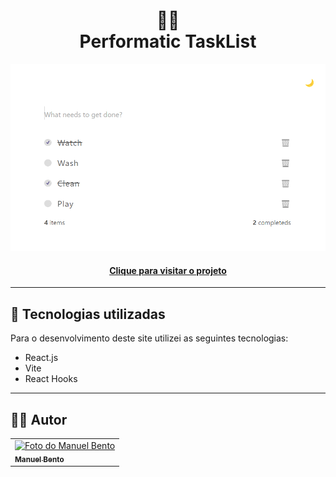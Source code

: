 <h1 align="center">
  📸📝<br>Performatic TaskList
</h1>


![Resultado final do projeto](./public/capa.png)

<h4 align="center"><a href="https://performatic-task-list.vercel.app/">Clique para visitar o projeto</a></h4>

---

## 💼 Tecnologias utilizadas

Para o desenvolvimento deste site utilizei as seguintes tecnologias:
- React.js
- Vite
- React Hooks
---

<h2>👨‍🚀 Autor</h2>

<table>
  <tr>
    <td>
      <a href="https://github.com/manuelbento19">
        <img src="https://avatars.githubusercontent.com/u/65732773" width="150px;" alt="Foto do Manuel Bento"/><br>
        <sub>
          <b>Manuel Bento</b>
        </sub>
      </a>
    </td>
  </tr>
</table>